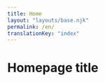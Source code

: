 ```yaml
---
title: Home
layout: "layouts/base.njk"
permalink: /en/
translationKey: "index"
---
```


# Homepage title
